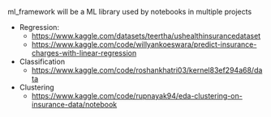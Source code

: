 ml_framework will be a ML library used by notebooks in multiple projects


- Regression:
	- https://www.kaggle.com/datasets/teertha/ushealthinsurancedataset
	- https://www.kaggle.com/code/willyankoeswara/predict-insurance-charges-with-linear-regression
- Classification
	- https://www.kaggle.com/code/roshankhatri03/kernel83ef294a68/data
- Clustering
	- https://www.kaggle.com/code/rupnayak94/eda-clustering-on-insurance-data/notebook